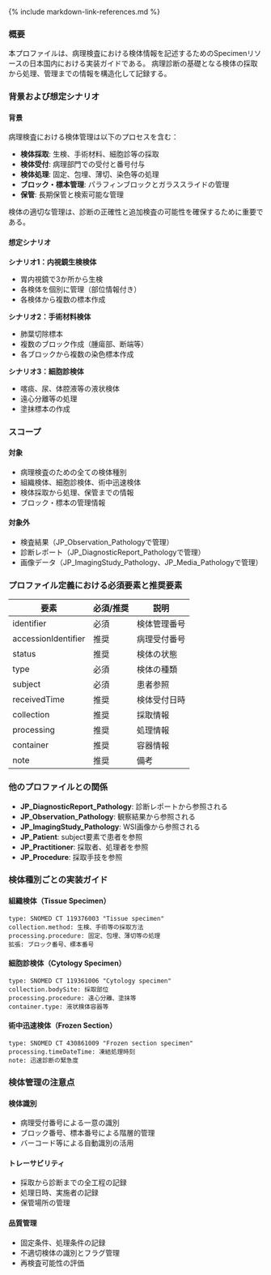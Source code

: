 {% include markdown-link-references.md %}

### 概要

本プロファイルは、病理検査における検体情報を記述するためのSpecimenリソースの日本国内における実装ガイドである。
病理診断の基礎となる検体の採取から処理、管理までの情報を構造化して記録する。

### 背景および想定シナリオ

#### 背景
病理検査における検体管理は以下のプロセスを含む：
- **検体採取**: 生検、手術材料、細胞診等の採取
- **検体受付**: 病理部門での受付と番号付与
- **検体処理**: 固定、包埋、薄切、染色等の処理
- **ブロック・標本管理**: パラフィンブロックとガラススライドの管理
- **保管**: 長期保管と検索可能な管理

検体の適切な管理は、診断の正確性と追加検査の可能性を確保するために重要である。

#### 想定シナリオ

**シナリオ1：内視鏡生検検体**
- 胃内視鏡で3か所から生検
- 各検体を個別に管理（部位情報付き）
- 各検体から複数の標本作成

**シナリオ2：手術材料検体**
- 肺葉切除標本
- 複数のブロック作成（腫瘍部、断端等）
- 各ブロックから複数の染色標本作成

**シナリオ3：細胞診検体**
- 喀痰、尿、体腔液等の液状検体
- 遠心分離等の処理
- 塗抹標本の作成

### スコープ

#### 対象
- 病理検査のための全ての検体種別
- 組織検体、細胞診検体、術中迅速検体
- 検体採取から処理、保管までの情報
- ブロック・標本の管理情報

#### 対象外
- 検査結果（JP_Observation_Pathologyで管理）
- 診断レポート（JP_DiagnosticReport_Pathologyで管理）
- 画像データ（JP_ImagingStudy_Pathology、JP_Media_Pathologyで管理）

### プロファイル定義における必須要素と推奨要素

| 要素 | 必須/推奨 | 説明 |
|-----|----------|------|
| identifier | 必須 | 検体管理番号 |
| accessionIdentifier | 推奨 | 病理受付番号 |
| status | 推奨 | 検体の状態 |
| type | 必須 | 検体の種類 |
| subject | 必須 | 患者参照 |
| receivedTime | 推奨 | 検体受付日時 |
| collection | 推奨 | 採取情報 |
| processing | 推奨 | 処理情報 |
| container | 推奨 | 容器情報 |
| note | 推奨 | 備考 |

### 他のプロファイルとの関係

- **JP_DiagnosticReport_Pathology**: 診断レポートから参照される
- **JP_Observation_Pathology**: 観察結果から参照される
- **JP_ImagingStudy_Pathology**: WSI画像から参照される
- **JP_Patient**: subject要素で患者を参照
- **JP_Practitioner**: 採取者、処理者を参照
- **JP_Procedure**: 採取手技を参照

### 検体種別ごとの実装ガイド

#### 組織検体（Tissue Specimen）
```
type: SNOMED CT 119376003 "Tissue specimen"
collection.method: 生検、手術等の採取方法
processing.procedure: 固定、包埋、薄切等の処理
拡張: ブロック番号、標本番号
```

#### 細胞診検体（Cytology Specimen）
```
type: SNOMED CT 119361006 "Cytology specimen"
collection.bodySite: 採取部位
processing.procedure: 遠心分離、塗抹等
container.type: 液状検体容器等
```

#### 術中迅速検体（Frozen Section）
```
type: SNOMED CT 430861009 "Frozen section specimen"
processing.timeDateTime: 凍結処理時刻
note: 迅速診断の緊急度
```

### 検体管理の注意点

#### 検体識別
- 病理受付番号による一意の識別
- ブロック番号、標本番号による階層的管理
- バーコード等による自動識別の活用

#### トレーサビリティ
- 採取から診断までの全工程の記録
- 処理日時、実施者の記録
- 保管場所の管理

#### 品質管理
- 固定条件、処理条件の記録
- 不適切検体の識別とフラグ管理
- 再検査可能性の評価